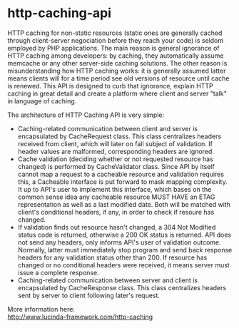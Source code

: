 # http-caching-api

HTTP caching for non-static resources (static ones are generally cached through client-server negociation before they reach your code) is seldom employed by PHP applications. The main reason is general ignorance of HTTP caching among developers: by caching, they automatically assume memcache or any other server-side caching solutions. The other reason is misunderstanding how HTTP caching works: it is generally assumed latter means clients will for a time period see old versions of resource until cache is renewed. This API is designed to curb that ignorance, explain HTTP caching in great detail and create a platform where client and server "talk" in language of caching.

The architecture of HTTP Caching API is very simple:

- Caching-related communication between client and server is encapsulated by CacheRequest class. This class centralizes headers received from client, which will later on fall subject of validation. If header values are malformed, corresponding headers are ignored.
- Cache validation (deciding whether or not requested resource has changed) is performed by CacheValidator class. Since API by itself cannot map a request to a cacheable resource and validation requires this, a Cacheable interface is put forward to mask mapping complexity. It up to API's user to implement this interface, which bases on the common sense idea any cacheable resource MUST HAVE an ETAG representation as well as a last modified date. Both will be matched with client's conditional headers, if any, in order to check if resoure has changed.
- If validation finds out resource hasn't changed, a 304 Not Modified status code is returned, otherwise a 200 OK status is returned. API does not send any headers, only informs API's user of validation outcome. Normally, latter must immediately stop program and send back response headers for any validation status other than 200. If resource has changed or no conditional headers were received, it means server must issue a complete response.
- Caching-related communication between server and client is encapsulated by CacheResponse class. This class centralizes headers sent by server to client following later's request.

More information here:<br/>
http://www.lucinda-framework.com/http-caching
